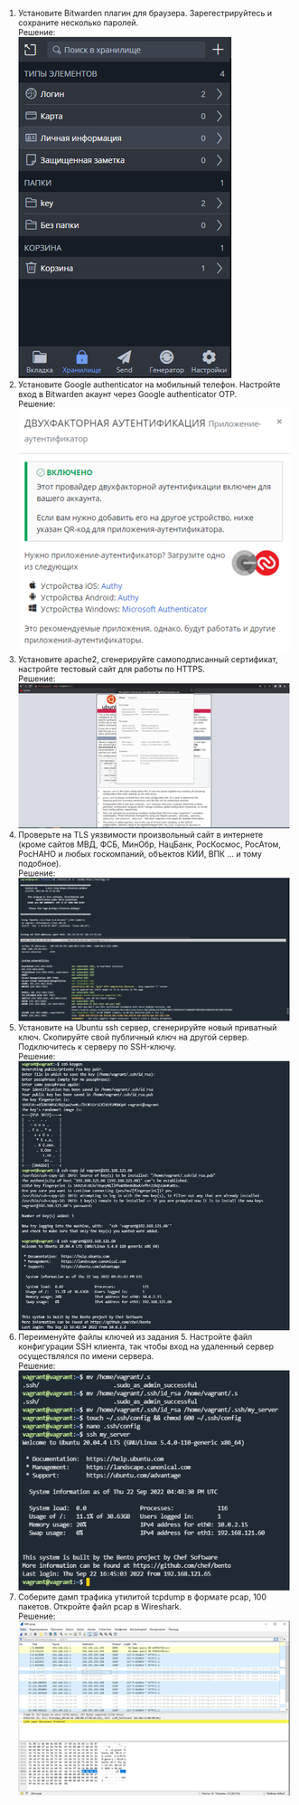 1. Установите Bitwarden плагин для браузера. Зарегестрируйтесь и сохраните несколько паролей.  
Решение:  
![img.png](img/img.png)
2. Установите Google authenticator на мобильный телефон. Настройте вход в Bitwarden акаунт через Google authenticator OTP.  
Решение:  
![img_1.png](img/img_1.png)  
3. Установите apache2, сгенерируйте самоподписанный сертификат, настройте тестовый сайт для работы по HTTPS.  
Решение:  ![img_2.png](img/img_2.png)
4. Проверьте на TLS уязвимости произвольный сайт в интернете (кроме сайтов МВД, ФСБ, МинОбр, НацБанк, РосКосмос, РосАтом, РосНАНО и любых госкомпаний, объектов КИИ, ВПК ... и тому подобное).  
Решение:  ![img_3.png](img/img_3.png)
5. Установите на Ubuntu ssh сервер, сгенерируйте новый приватный ключ. Скопируйте свой публичный ключ на другой сервер. Подключитесь к серверу по SSH-ключу.  
Решение:  ![img_4.png](img/img_4.png)
6. Переименуйте файлы ключей из задания 5. Настройте файл конфигурации SSH клиента, так чтобы вход на удаленный сервер осуществлялся по имени сервера.  
Решение: ![img_5.png](img/img_5.png) 
7. Соберите дамп трафика утилитой tcpdump в формате pcap, 100 пакетов. Откройте файл pcap в Wireshark.  
Решение: 
![img_6.png](img/img_6.png)